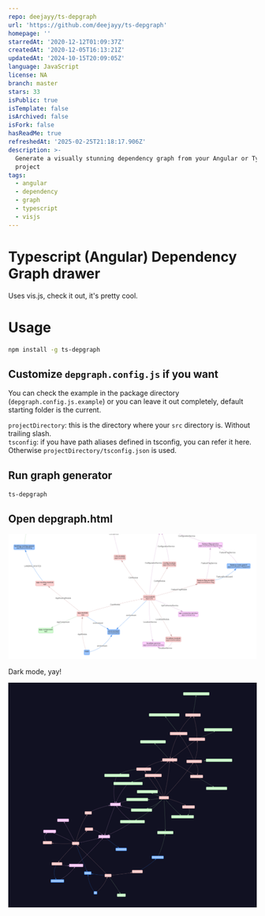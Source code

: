 ```yaml
---
repo: deejayy/ts-depgraph
url: 'https://github.com/deejayy/ts-depgraph'
homepage: ''
starredAt: '2020-12-12T01:09:37Z'
createdAt: '2020-12-05T16:13:21Z'
updatedAt: '2024-10-15T20:09:05Z'
language: JavaScript
license: NA
branch: master
stars: 33
isPublic: true
isTemplate: false
isArchived: false
isFork: false
hasReadMe: true
refreshedAt: '2025-02-25T21:18:17.906Z'
description: >-
  Generate a visually stunning dependency graph from your Angular or Typescript
  project
tags:
  - angular
  - dependency
  - graph
  - typescript
  - visjs
---
```


# Typescript (Angular) Dependency Graph drawer

Uses vis.js, check it out, it's pretty cool.

# Usage

```sh
npm install -g ts-depgraph
```

## Customize ```depgraph.config.js``` if you want

You can check the example in the package directory (```depgraph.config.js.example```) or you can leave it out completely, default starting folder is the current.

```projectDirectory```: this is the directory where your ```src``` directory is. Without trailing slash.  
```tsconfig```: if you have path aliases defined in tsconfig, you can refer it here. Otherwise ```projectDirectory/tsconfig.json``` is used.  

## Run graph generator

```bash
ts-depgraph
```

## Open depgraph.html

![](https://github.com/deejayy/ts-depgraph/raw/master/screenshot/shot-01.png)

Dark mode, yay!

![](https://github.com/deejayy/ts-depgraph/raw/master/screenshot/shot-02.png)
